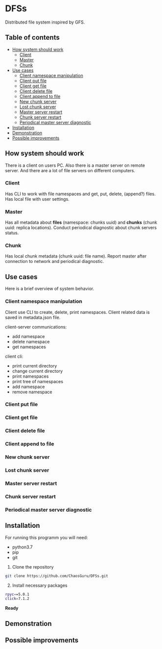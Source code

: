 # DFSs
Distributed file system inspired by GFS.

## Table of contents
- [How system should work](#how-system-should-work)
    - [Client](#client)
    - [Master](#master)
    - [Chunk](#chunk)
- [Use cases](#use-cases)
    - [Client namespace manipulation](#client-namespace-manipulation)
    - [Client put file](#client-put-file)
    - [Client get file](#client-get-file)
    - [Client delete file](#client-delete-file)
    - [Client append to file](#client-append-to-file)
    - [New chunk server](#new-chunk-server)
    - [Lost chunk server](#lost-chunk-server)
    - [Master server restart](#master-server-restart)
    - [Chunk server restart](#chunk-server-restart)
    - [Periodical master server diagnostic](#periodical-master-server-diagnostic)
- [Installation](#installation)
- [Demonstration](#demonstration)
- [Possible improvements](#possible-improvements)


## How system should work
There is a client on users PC.
Also there is a master server on remote server.
And there are a lot of file servers on different computers.

### Client
Has CLI to work with file namespaces and get, put, delete, (append?) files.
Has local file with user settings.

### Master
Has all metadata about **files** (namespace: chunks uuid) and **chunks** (chunk uuid: replica locations).
Conduct periodical diagnostic about chunk servers status.

### Chunk
Has local chunk metadata (chunk uuid: file name).
Report master after connection to network and periodical diagnostic.

## Use cases
Here is a brief overview of system behavior.

### Client namespace manipulation
Client use CLI to create, delete, print namespaces.
Client related data is saved in metadata.json file.

client-server communications:
- add namespace
- delete namespace
- get namespaces

client cli:
- print current directory
- change current directory
- print namespaces
- print tree of namespaces
- add namespace
- remove namespace

### Client put file

### Client get file

### Client delete file

### Client append to file

### New chunk server

### Lost chunk server

### Master server restart

### Chunk server restart

### Periodical master server diagnostic


## Installation
For running this programm you will need:
- python3.7
- pip
- git

1. Clone the repository
```bash
git clone https://github.com/ChaosGuru/DFSs.git
```
2. Install necessary packages
```bash
rpyc==5.0.1
click=7.1.2
```

**Ready**


## Demonstration



## Possible improvements